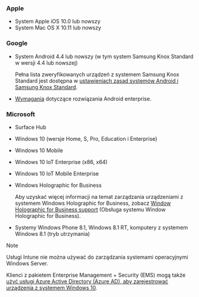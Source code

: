 

### <a name="apple"></a>Apple
- System Apple iOS 10.0 lub nowszy
- System Mac OS X 10.11 lub nowszy

### <a name="google"></a>Google
- System Android 4.4 lub nowszy (w tym system Samsung Knox Standard w wersji 4.4 lub nowszej)

  Pełna lista zweryfikowanych urządzeń z systemem Samsung Knox Standard jest dostępna w [ustawieniach zasad systemów Android i Samsung Knox Standard](/intune/supported-devices-browsers#supported-samsung-knox-standard-devices).


- [Wymagania](https://support.google.com/work/android/answer/6174145?hl=en) dotyczące rozwiązania Android enterprise.

### <a name="microsoft"></a>Microsoft

- Surface Hub
- Windows 10 (wersje Home, S, Pro, Education i Enterprise)
- Windows 10 Mobile
- Windows 10 IoT Enterprise (x86, x64)
- Windows 10 IoT Mobile Enterprise
- Windows Holographic for Business

  Aby uzyskać więcej informacji na temat zarządzania urządzeniami z systemem Windows Holographic for Business, zobacz [Window Holographic for Business support](../windows-holographic-for-business.md) (Obsługa systemu Window Holographic for Business).

- Systemy Windows Phone 8.1, Windows 8.1 RT, komputery z systemem Windows 8.1 (tryb utrzymania)

> [!NOTE]
> Usługi Intune nie można używać do zarządzania systemami operacyjnymi Windows Server.

Klienci z pakietem Enterprise Management + Security (EMS) mogą także [użyć usługi Azure Active Directory (Azure AD), aby zarejestrować urządzenia z systemem Windows 10](/intune-classic/deploy-use/set-up-windows-device-management-with-microsoft-intune#azure-active-directory-enrollment).


